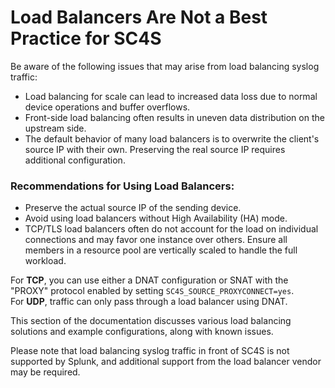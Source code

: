 # Load Balancers Are Not a Best Practice for SC4S
Be aware of the following issues that may arise from load balancing syslog traffic:

- Load balancing for scale can lead to increased data loss due to normal device operations and buffer overflows.
- Front-side load balancing often results in uneven data distribution on the upstream side.
- The default behavior of many load balancers is to overwrite the client's source IP with their own. Preserving the real source IP requires additional configuration.

### Recommendations for Using Load Balancers:
- Preserve the actual source IP of the sending device.
- Avoid using load balancers without High Availability (HA) mode.
- TCP/TLS load balancers often do not account for the load on individual connections and may favor one instance over others. Ensure all members in a resource pool are vertically scaled to handle the full workload.

For **TCP**, you can use either a DNAT configuration or SNAT with the "PROXY" protocol enabled by setting `SC4S_SOURCE_PROXYCONNECT=yes`.  
For **UDP**, traffic can only pass through a load balancer using DNAT.

This section of the documentation discusses various load balancing solutions and example configurations, along with known issues.

Please note that load balancing syslog traffic in front of SC4S is not supported by Splunk, and additional support from the load balancer vendor may be required.